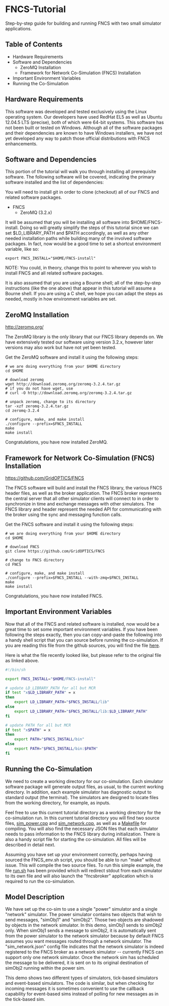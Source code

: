 FNCS-Tutorial
=============

Step-by-step guide for building and running FNCS with two small
simulator applications.

Table of Contents
-----------------
- Hardware Requirements
- Software and Dependencies
  - ZeroMQ Installation
  - Framework for Network Co-Simulation (FNCS) Installation
- Important Environment Variables
- Running the Co-Simulation

Hardware Requirements
---------------------
This software was developed and tested exclusively using the Linux
operating system.  Our developers have used RedHat EL5 as well as Ubuntu
12.04.5 LTS (precise), both of which were 64-bit systems. This software
has not been built or tested on Windows. Although all of the software
packages and their dependencies are known to have Windows installers, we
have not yet developed any way to patch those official distributions
with FNCS enhancements.

Software and Dependencies
-------------------------
This portion of the tutorial will walk you through installing all
prerequisite software. The following software will be covered,
indicating the primary software installed and the list of dependencies:

You will need to install git in order to clone (checkout) all of our
FNCS and related software packages.

- FNCS
  - ZeroMQ (3.2.x)

It will be assumed that you will be installing all software into
$HOME/FNCS-install. Doing so will greatly simplify the steps of this
tutorial since we can set $LD_LIBRARY_PATH and $PATH accordingly, as
well as any other needed installation paths while building many of the
involved software packages. In fact, now would be a good time to set a
shortcut environment variable, like so:

```
export FNCS_INSTALL="$HOME/FNCS-install"
```

NOTE: You could, in theory, change this to point to wherever you wish to
install FNCS and all related software packages.

It is also assumed that you are using a Bourne shell; all of the
step-by-step instructions (like the one above) that appear in this
tutorial  will assume a Bourne shell. If you are using a C shell, we
hope you can adapt the steps as needed, mostly in how environment
variables are set.

ZeroMQ Installation
-------------------
http://zeromq.org/

The ZeroMQ library is the only library that our FNCS library depends on.
We have extensively tested our software using version 3.2.x, however
later versions may also work but have not yet been tested.

Get the ZeroMQ software and install it using the following steps:

```
# we are doing everything from your $HOME directory
cd $HOME

# download zeromq
wget http://download.zeromq.org/zeromq-3.2.4.tar.gz
# if you do not have wget, use
# curl -O http://download.zeromq.org/zeromq-3.2.4.tar.gz

# unpack zeromq, change to its directory
tar -xzf zeromq-3.2.4.tar.gz
cd zeromq-3.2.4

# configure, make, and make install 
./configure --prefix=$FNCS_INSTALL
make
make install
```

Congratulations, you have now installed ZeroMQ. 

Framework for Network Co-Simulation (FNCS) Installation
-------------------------------------------------------
https://github.com/GridOPTICS/FNCS

The FNCS software will build and install the FNCS library, the various
FNCS header files, as well as the broker application. The FNCS broker
represents the central server that all other simulator clients will
connect to in order to synchronize in time and exchange messages with
other simulators. The FNCS library and header represent the needed API
for communicating with the broker using the sync and messaging function
calls.

Get the FNCS software and install it using the following steps:

```
# we are doing everything from your $HOME directory
cd $HOME

# download FNCS
git clone https://github.com/GridOPTICS/FNCS

# change to FNCS directory
cd FNCS

# configure, make, and make install 
./configure --prefix=$FNCS_INSTALL --with-zmq=$FNCS_INSTALL
make
make install
```

Congratulations, you have now installed FNCS.

Important Environment Variables
-------------------------------
Now that all of the FNCS and related software is installed, now would be
a great time to set some important environment variables. If you have
been following the steps exactly, then you can copy-and-paste the
following into a handy shell script that you can source before running
the co-simulation. If you are reading this file from the github sources,
you will find the file [here](demo-small/FNCS_env.sh).

Here is what the file recently looked like, but please refer to the
original file as linked above.

```Bash
#!/bin/sh

export FNCS_INSTALL="$HOME/FNCS-install"

# update LD_LIBRARY_PATH for all but MCR
if test "x$LD_LIBRARY_PATH" = x
then
    export LD_LIBRARY_PATH="$FNCS_INSTALL/lib"
else
    export LD_LIBRARY_PATH="$FNCS_INSTALL/lib:$LD_LIBRARY_PATH"
fi

# update PATH for all but MCR
if test "x$PATH" = x
then
    export PATH="$FNCS_INSTALL/bin"
else
    export PATH="$FNCS_INSTALL/bin:$PATH"
fi
```

Running the Co-Simulation
-------------------------
We need to create a working directory for our co-simulation. Each
simulator software package will generate output files, as usual, to the
current working directory. In addition, each example simulator has
diagnostic output to standard output (the terminal). The simulators are
designed to locate files from the working directory, for example, as
inputs. 

Feel free to use this current tutorial directory as a working directory
for the co-simulation run.  In this current tutorial directory you will
find two source files, [sim_power.cpp](demo-small/sim_power.cpp) and
[sim_network.cpp](demo-small/sim_network.cpp), as well as a
[Makefile](demo-small/Makefile) for compiling.  You will also find the
necessary JSON files that each simulator needs to pass information to
the FNCS library during initialization.  There is also a handy script
file for starting the co-simulation.  All files will be described in
detail next.

Assuming you have set up your environment correctly, perhaps having
sourced the FNCS_env.sh script, you should be able to run "make" without
issue. This will compile the two source files. To run this simple
example, the file [run.sh](demo-small/run.sh) has been provided which
will redirect stdout from each simulator to its own file and will also
launch the "fncsbroker" application which is required to run the
co-simulation.

Model Description
-----------------
We have set up the co-sim to use a single "power" simulator and a single
"network" simulator. The power simulator contains two objects that wish
to send messages, "simObj1" and "simObj2". Those two objects are
shadowed by objects in the network simulator. In this demo, simObj1
sends to simObj2 only. When simObj1 sends a message to simObj2, it is
automatically sent from the power simulator to the network simulator
because by default FNCS assumes you want messages routed through a
network simulator. The "sim_network.json" config file indicates that the
network simulator is indeed registered to the FNCS broker as a network
simulator -- currently FNCS can support only one network simulator. Once
the network sim has scheduled the message to be delivered, it is sent on
to its original destination of simObj2 running within the power sim.

This demo shows two different types of simulators, tick-based simulators
and event-based simulators. The code is similar, but when checking for
incoming messages it is sometimes convenient to use the callback
capability for event-based sims instead of polling for new messages as
in the tick-based sim.
